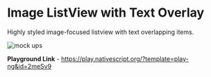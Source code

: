 # Image ListView with Text Overlay
Highly styled image-focused listview with text overlapping items.

![mock ups](https://github.com/kumarandena/master-detail-nssidedrawer-ng/blob/master/mockup/imglvtxtovrly.png)

<b>Playground Link</b> - https://play.nativescript.org/?template=play-ng&id=2meSv9